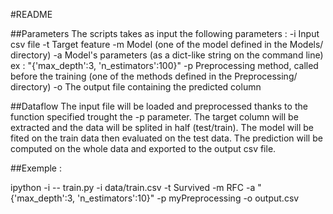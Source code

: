 #README


##Parameters
The scripts takes as input the following parameters :
	-i Input csv file
	-t Target feature
	-m Model (one of the model defined in the Models/ directory)
	-a Model's parameters (as a dict-like string on the command line) ex : "{'max_depth':3, 'n_estimators':100}"
	-p Preprocessing method, called before the training (one of the methods defined in the Preprocessing/ directory)
	-o The output file containing the predicted column


##Dataflow
The input file will be loaded and preprocessed thanks to the function specified trought the -p parameter.
The target column will be extracted and the data will be splited in half (test/train).
The model will be fited on the train data then evaluated on the test data.
The prediction will be computed on the whole data and exported to the output csv file.


##Exemple : 

ipython -i -- train.py -i data/train.csv -t Survived -m RFC -a "{'max_depth':3, 'n_estimators':10}" -p myPreprocessing -o output.csv


